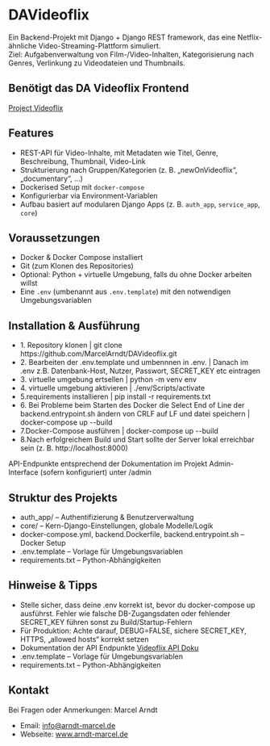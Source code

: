 # DAVideoflix

Ein Backend-Projekt mit Django + Django REST framework, das eine Netflix-ähnliche Video-Streaming-Plattform simuliert.  
Ziel: Aufgabenverwaltung von Film-/Video-Inhalten, Kategorisierung nach Genres, Verlinkung zu Video­dateien und Thumbnails.


## Benötigt das DA Videoflix Frontend
<a href="https://github.com/Developer-Akademie-Backendkurs/project.Videoflix">Project Videoflix</a>

## Features

- REST-API für Video-Inhalte, mit Metadaten wie Titel, Genre, Beschreibung, Thumbnail, Video-Link  
- Strukturierung nach Gruppen/Kategorien (z. B. „newOnVideoflix“, „documentary“, …)  
- Dockerised Setup mit `docker-compose`  
- Konfigurierbar via Environment-Variablen  
- Aufbau basiert auf modularen Django Apps (z. B. `auth_app`, `service_app`, `core`)  

## Voraussetzungen

- Docker & Docker Compose installiert  
- Git (zum Klonen des Repositories)  
- Optional: Python + virtuelle Umgebung, falls du ohne Docker arbeiten willst  
- Eine `.env` (umbenannt aus `.env.template`) mit den notwendigen Umgebungsvariablen  

## Installation & Ausführung
<ul>
<li>1. Repository klonen |   
   git clone https://github.com/MarcelArndt/DAVideoflix.git</li>

<li>2. Bearbeiten der .env.template und umbennnen in .env. | 
Danach im .env z.B. Datenbank-Host, Nutzer, Passwort, SECRET_KEY etc eintragen</li>

<li>3. virtuelle umgebung ertsellen | 
python -m venv env</li>

<li>4. virtuelle umgebung aktivieren | 
./env/Scripts/activate</li>

<li>5.requirements installieren | 
pip install -r requirements.txt</li>

<li>6. Bei Probleme beim Starten des Docker die Select End of Line der backend.entrypoint.sh ändern von CRLF auf LF und datei speichern | 
docker-compose up --build</li>

<li>7.Docker-Compose ausführen | 
docker-compose up --build</li>

<li>8.Nach erfolgreichem Build und Start sollte der Server lokal erreichbar sein (z. B. http://localhost:8000)</li>
</ul>

API-Endpunkte entsprechend der Dokumentation im Projekt
Admin-Interface (sofern konfiguriert) unter /admin

## Struktur des Projekts

<ul>
    <li>auth_app/ – Authentifizierung & Benutzerverwaltung</li>
    <li>core/ – Kern-Django-Einstellungen, globale Modelle/Logik</li>
    <li>docker-compose.yml, backend.Dockerfile, backend.entrypoint.sh – Docker Setup</li>
    <li>.env.template – Vorlage für Umgebungsvariablen</li>
    <li>requirements.txt – Python-Abhängigkeiten</li>
</ul>

## Hinweise & Tipps

<ul>
    <li>Stelle sicher, dass deine .env korrekt ist, bevor du docker-compose up ausführst. Fehler wie falsche DB-Zugangsdaten oder fehlender SECRET_KEY führen sonst zu Build/Startup-Fehlern</li>
    <li>Für Produktion: Achte darauf, DEBUG=FALSE, sichere SECRET_KEY, HTTPS, „allowed hosts“ korrekt setzen</li>
    <li>Dokumentation der API Endpunkte <a href="https://cdn.developerakademie.com/courses/Backend/EndpointDoku/index.html?name=videoflix">Videoflix API Doku</a> </li>
    <li>.env.template – Vorlage für Umgebungsvariablen</li>
    <li>requirements.txt – Python-Abhängigkeiten</li>
</ul>

## Kontakt
Bei Fragen oder Anmerkungen: Marcel Arndt
 - Email: info@arndt-marcel.de
 - Webseite: www.arndt-marcel.de